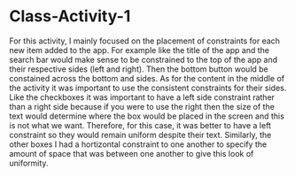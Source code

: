 # Class-Activity-1
For this activity, I mainly focused on the placement of constraints for each new item added to the app. For example like the title of the app and the search bar would make sense to be constrained to the top of the app and their respective sides (left and right). Then the bottom button would be constained across the bottom and sides. As for the content in the middle of the activity it was important to use the consistent constraints for their sides. Like the checkboxes it was important to have a left side constraint rather than a right side because if you were to use the right then the size of the text would determine where the box would be placed in the screen and this is not what we want. Therefore, for this case, it was better to have a left constraint so they would remain uniform despite their text. Similarly, the other boxes I had a hortizontal constraint to one another to specify the amount of space that was between one another to give this look of uniformity. 
